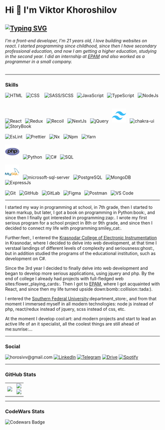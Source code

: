 Hi 👋 I'm Viktor Khoroshilov 
=======================
[![Typing SVG](https://readme-typing-svg.herokuapp.com?color=%FFFFFF&lines=Front-end+developer)](https://git.io/typing-svg)
--------------------------
###### I'm a front-end developer, I'm 21 years old, I love building websites on react. I started programming since childhood, since then I have secondary professional education, and now I am getting a higher education, studying in the second year. I did an internship at <a href="https://www.epam.kz/">EPAM</a> and also worked as a programmer in a small company.

--------------------------

### Skills

<div align="left">
  <img height="46" src="https://cdn.jsdelivr.net/gh/devicons/devicon/icons/html5/html5-plain.svg" alt="HTML" /> &nbsp;
  <img height="46" src="https://cdn.jsdelivr.net/gh/devicons/devicon/icons/css3/css3-plain.svg" alt="CSS" /> &nbsp;&nbsp;
  <img height="46" src="https://cdn.jsdelivr.net/gh/devicons/devicon/icons/sass/sass-original.svg" alt="SASS/SCSS" /> &nbsp;
  <img height="46" src="https://cdn.jsdelivr.net/gh/devicons/devicon/icons/javascript/javascript-plain.svg" alt="JavaScript" /> &nbsp;
  <img height="46" src="https://cdn.jsdelivr.net/gh/devicons/devicon/icons/typescript/typescript-plain.svg" alt="TypeScript" /> &nbsp;
  <img height="46" src="https://cdn.jsdelivr.net/gh/devicons/devicon/icons/nodejs/nodejs-plain.svg" alt="NodeJs" /> &nbsp;
</div>
<br/>
<div align="left">
  <img height="46" src="https://cdn.jsdelivr.net/gh/devicons/devicon/icons/react/react-original.svg" alt="React" /> &nbsp;
  <img height="46" src="https://cdn.jsdelivr.net/gh/devicons/devicon/icons/redux/redux-original.svg" alt="Redux" /> &nbsp;
  <img height="46" src="https://cdn.worldvectorlogo.com/logos/recoil-js.svg" alt="Recoil" /> &nbsp;
  <img height="46" src="https://img.icons8.com/fluency/48/nextjs.png" alt="NextJs"/> &nbsp;
  <img height="46" src="https://cdn.jsdelivr.net/gh/devicons/devicon/icons/jquery/jquery-plain.svg" alt="jQuery" /> &nbsp;
  <img height="46" src="https://github.com/devicons/devicon/blob/master/icons/tailwindcss/tailwindcss-original.svg" alt="Tailwind-Css" /> &nbsp;
  <img height="46" src="https://img.icons8.com/color/48/chakra-ui.png" alt="chakra-ui" alt="Chakra Ui" /> &nbsp;
  <img height="46" src="https://cdn.jsdelivr.net/gh/devicons/devicon/icons/storybook/storybook-original.svg" alt="StoryBook" /> &nbsp;
</div>
<br/>
<div align="left">
  <img height="46" src="https://cdn.jsdelivr.net/gh/devicons/devicon/icons/eslint/eslint-original.svg" alt="EsLint" /> &nbsp;
  <img height="44" src="https://github.com/uiwjs/file-icons/blob/master/icon/prettier.svg" alt="Prettier" /> &nbsp;
  <img height="42" src="https://github.com/gilbarbara/logos/blob/main/logos/nx.svg" alt="Nx" /> &nbsp;
  <img height="46" src="https://cdn.jsdelivr.net/gh/devicons/devicon/icons/npm/npm-original-wordmark.svg" alt="Npm" /> &nbsp;
  <img height="46" src="https://cdn.jsdelivr.net/gh/devicons/devicon/icons/yarn/yarn-original.svg" alt="Yarn" /> &nbsp;
</div>
<br/>
<div align="left">
  <img height="46" src="https://github.com/devicons/devicon/blob/master/icons/php/php-original.svg" alt="PHP" /> &nbsp;
  <img height="46" src="https://cdn.jsdelivr.net/gh/devicons/devicon/icons/python/python-plain.svg" alt="Python" /> &nbsp;
  <img height="46" src="https://cdn.jsdelivr.net/gh/devicons/devicon/icons/csharp/csharp-plain.svg" alt="C#" /> &nbsp;
  <img height="46" src="https://img.icons8.com/color/48/sql.png" alt="SQL" /> &nbsp;
</div>
<br/>
<div align="left">
  <img height="46" src="https://github.com/devicons/devicon/blob/master/icons/mysql/mysql-original-wordmark.svg" alt="MySql" /> &nbsp;
  <img height="46" src="https://img.icons8.com/color/46/microsoft-sql-server.png" alt="microsoft-sql-server" alt="Sql Server" /> &nbsp;
  <img height="46" src="https://cdn.jsdelivr.net/gh/devicons/devicon/icons/postgresql/postgresql-plain.svg" alt="PostgreSQL" /> &nbsp;
  <img height="46" src="https://cdn.jsdelivr.net/gh/devicons/devicon/icons/mongodb/mongodb-plain.svg" alt="MongoDB" /> &nbsp;
  <img height="46" src="https://img.icons8.com/nolan/46/express-js.png" alt="ExpressJs"/> &nbsp;
</div>
<br/>
<div align="left">
  <img height="46" src="https://cdn.jsdelivr.net/gh/devicons/devicon/icons/git/git-plain.svg" alt="Git" /> &nbsp;
  <img height="46" src="https://img.icons8.com/glyph-neue/46/ffffff/github.png" alt="GitHub"/> &nbsp;
  <img height="46" src="https://cdn.jsdelivr.net/gh/devicons/devicon/icons/gitlab/gitlab-original.svg" alt="GitLab" /> &nbsp;
  <img height="46" src="https://cdn.jsdelivr.net/gh/devicons/devicon/icons/figma/figma-original.svg" alt="Figma" /> &nbsp;
  <img height="46" src="https://www.vectorlogo.zone/logos/getpostman/getpostman-icon.svg" alt="Postman" /> &nbsp;
  <img height="46" src="https://cdn.jsdelivr.net/gh/devicons/devicon/icons/vscode/vscode-original.svg" alt="VS Code" /> &nbsp;
  
  
</div>

--------------------------

<p>I started my way in programming at school, in 7th grade, then I started to learn markup, but later, I got a book on programming in Python:book:, and since then I finally got interested in programming:zap:. I wrote my first serious program for a school project in 8th or 9th grade, and since then I decided to connect my life with programming:smiley_cat:.</p>

<p>Further:feet:, I entered the <a href="https://www.epam.kz/">Krasnodar College of Electronic Instrumentation</a> in Krasnodar, where I decided to delve into web development, at that time I verstaal landings of different levels of complexity and seriousness:ghost:, but in addition studied the programs of the educational institution, such as development on C#.</p>

<p>Since the 3rd year I decided to finally delve into web development and began to develop more serious applications, using jquery and php. By the end of college I already had projects with full-fledged web sites:flower_playing_cards:.
Then I got to <a href="https://www.epam.kz/">EPAM</a>, where I got acquainted with React, and since then my life turned upside down:bomb::collision::tada:).</p>

<p>I entered the  <a href="https://sfedu.ru/">Southern Federal University</a>:department_store:, and from that moment I immersed myself in all modern technologies: node js instead of php, react/redux instead of jquery, scss instead of css, etc.</p>

<p>At the moment I develop cool:art: and modern projects and start to lead an active life of an it specialist, all the coolest things are still ahead of me:sunrise:...</p>

--------------------------

### Social

<p>
  <img src="https://img.shields.io/badge/Gmail-D14836?style=for-the-badge&logo=gmail&logoColor=white" alt="horosivv@gmail.com">
  <a href="https://www.linkedin.com/in/viktor-khoroshilov/"><img src="https://img.shields.io/badge/linkedin-%230077B5.svg?style=for-the-badge&logo=linkedin&logoColor=white" alt="LinkedIn"></a>
  <a href="https://t.me/victusic"><img src="https://img.shields.io/badge/Telegram-2CA5E0?style=for-the-badge&logo=telegram&logoColor=white" alt="Telegram"></a>
  <a href="https://drive.google.com/file/d/1fcxhuA0Q5BDozo4KM5-PuERCPaLKNaOS/view?usp=sharing"><img src="https://img.shields.io/badge/Google%20Drive-4285F4?style=for-the-badge&logo=googledrive&logoColor=white" alt="Drive"></a>
  <a href="https://open.spotify.com/user/xklo2w55601u1b164u6vgy9vh?si=B0uK6jZXSJuLxKA1eU7EjA"><img src="https://img.shields.io/badge/Spotify-1ED760?style=for-the-badge&logo=spotify&logoColor=white" alt="Spotify"></a>
</p>

--------------------------

### GitHub Stats

<table style="border-collapse: collapse;">
  <tr>
    <td rowspan="2">
      <img src="https://github-readme-stats.vercel.app/api/top-langs/?username=victusic&exclude_repo=SoundProductionDesktopApp,FlowersIYouApi,MusicalCourse&theme=transparent&layout=donut-vertical" />
    </td>
    <td>
        <img src="https://github-profile-trophy.vercel.app/?username=victusic&theme=juicyfresh&no-bg=true" style="width: 65%;"/>
        <br>
        <img src="https://github-readme-stats.vercel.app/api?username=victusic&theme=transparent" />
    </td>
  </tr>
</table>

--------------------------

### CodeWars Stats
![Codewars Badge](https://www.codewars.com/users/victusic/badges/large)





